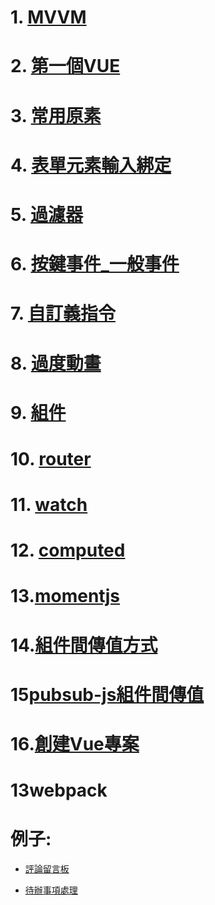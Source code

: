 # 1. [MVVM](vue/mvvm.md )

# 2. [第一個VUE](vue/first_VUE.md)

# 3. [常用原素](vue/常用原素.md)

# 4. [表單元素輸入綁定](vue/表單元素輸入綁定.md)

# 5. [過濾器](vue/過濾器.md)

# 6. [按鍵事件_一般事件](vue/按鍵事件_一般事件.md)

# 7. [自訂義指令](vue/自訂義指令.md)

# 8. [過度動畫](vue/過度動畫.md)

# 9. [組件](vue/組件.md)

# 10. [router](vue/router.md)

# 11. [watch](vue/watch.md)

# 12. [computed](vue/computed.md)

# 13.[momentjs](vue/momentjs.md)

# 14.[組件間傳值方式](vue/componmentData.md)

# 15[pubsub-js組件間傳值](vue/pubsub-js.md)

# 16.[創建Vue專案](vue/createvue.md)

# 13webpack


# 例子:
* [評論留言板](vue/評論留言板.md)

* [待辦事項處理](vue/待辦事項處理.md)